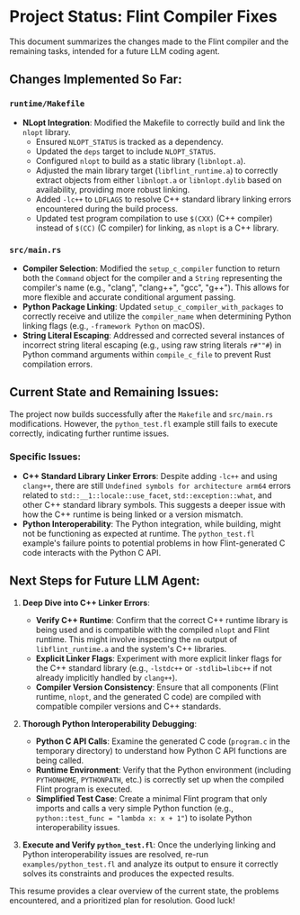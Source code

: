 # Project Status: Flint Compiler Fixes

This document summarizes the changes made to the Flint compiler and the remaining tasks, intended for a future LLM coding agent.

## Changes Implemented So Far:

### `runtime/Makefile`
*   **NLopt Integration**: Modified the Makefile to correctly build and link the `nlopt` library.
    *   Ensured `NLOPT_STATUS` is tracked as a dependency.
    *   Updated the `deps` target to include `NLOPT_STATUS`.
    *   Configured `nlopt` to build as a static library (`libnlopt.a`).
    *   Adjusted the main library target (`libflint_runtime.a`) to correctly extract objects from either `libnlopt.a` or `libnlopt.dylib` based on availability, providing more robust linking.
    *   Added `-lc++` to `LDFLAGS` to resolve C++ standard library linking errors encountered during the build process.
    *   Updated test program compilation to use `$(CXX)` (C++ compiler) instead of `$(CC)` (C compiler) for linking, as `nlopt` is a C++ library.

### `src/main.rs`
*   **Compiler Selection**: Modified the `setup_c_compiler` function to return both the `Command` object for the compiler and a `String` representing the compiler's name (e.g., "clang", "clang++", "gcc", "g++"). This allows for more flexible and accurate conditional argument passing.
*   **Python Package Linking**: Updated `setup_c_compiler_with_packages` to correctly receive and utilize the `compiler_name` when determining Python linking flags (e.g., `-framework Python` on macOS).
*   **String Literal Escaping**: Addressed and corrected several instances of incorrect string literal escaping (e.g., using raw string literals `r#""#`) in Python command arguments within `compile_c_file` to prevent Rust compilation errors.

## Current State and Remaining Issues:

The project now builds successfully after the `Makefile` and `src/main.rs` modifications. However, the `python_test.fl` example still fails to execute correctly, indicating further runtime issues.

### Specific Issues:
*   **C++ Standard Library Linker Errors**: Despite adding `-lc++` and using `clang++`, there are still `Undefined symbols for architecture arm64` errors related to `std::__1::locale::use_facet`, `std::exception::what`, and other C++ standard library symbols. This suggests a deeper issue with how the C++ runtime is being linked or a version mismatch.
*   **Python Interoperability**: The Python integration, while building, might not be functioning as expected at runtime. The `python_test.fl` example's failure points to potential problems in how Flint-generated C code interacts with the Python C API.

## Next Steps for Future LLM Agent:

1.  **Deep Dive into C++ Linker Errors**:
    *   **Verify C++ Runtime**: Confirm that the correct C++ runtime library is being used and is compatible with the compiled `nlopt` and Flint runtime. This might involve inspecting the `nm` output of `libflint_runtime.a` and the system's C++ libraries.
    *   **Explicit Linker Flags**: Experiment with more explicit linker flags for the C++ standard library (e.g., `-lstdc++` or `-stdlib=libc++` if not already implicitly handled by `clang++`).
    *   **Compiler Version Consistency**: Ensure that all components (Flint runtime, `nlopt`, and the generated C code) are compiled with compatible compiler versions and C++ standards.

2.  **Thorough Python Interoperability Debugging**:
    *   **Python C API Calls**: Examine the generated C code (`program.c` in the temporary directory) to understand how Python C API functions are being called.
    *   **Runtime Environment**: Verify that the Python environment (including `PYTHONHOME`, `PYTHONPATH`, etc.) is correctly set up when the compiled Flint program is executed.
    *   **Simplified Test Case**: Create a minimal Flint program that only imports and calls a very simple Python function (e.g., `python::test_func = "lambda x: x + 1"`) to isolate Python interoperability issues.

3.  **Execute and Verify `python_test.fl`**: Once the underlying linking and Python interoperability issues are resolved, re-run `examples/python_test.fl` and analyze its output to ensure it correctly solves its constraints and produces the expected results.

This resume provides a clear overview of the current state, the problems encountered, and a prioritized plan for resolution. Good luck!
